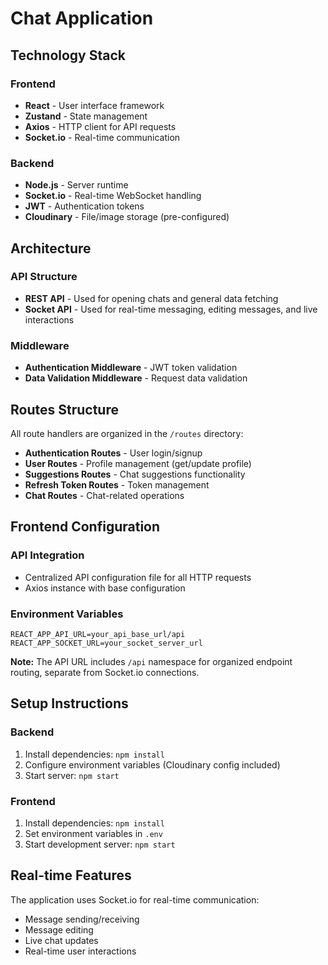 # Chat Application

## Technology Stack

### Frontend
- **React** - User interface framework
- **Zustand** - State management
- **Axios** - HTTP client for API requests
- **Socket.io** - Real-time communication

### Backend
- **Node.js** - Server runtime
- **Socket.io** - Real-time WebSocket handling
- **JWT** - Authentication tokens
- **Cloudinary** - File/image storage (pre-configured)

## Architecture

### API Structure
- **REST API** - Used for opening chats and general data fetching
- **Socket API** - Used for real-time messaging, editing messages, and live interactions

### Middleware
- **Authentication Middleware** - JWT token validation
- **Data Validation Middleware** - Request data validation

## Routes Structure

All route handlers are organized in the `/routes` directory:

- **Authentication Routes** - User login/signup
- **User Routes** - Profile management (get/update profile)  
- **Suggestions Routes** - Chat suggestions functionality
- **Refresh Token Routes** - Token management
- **Chat Routes** - Chat-related operations

## Frontend Configuration

### API Integration
- Centralized API configuration file for all HTTP requests
- Axios instance with base configuration

### Environment Variables
```
REACT_APP_API_URL=your_api_base_url/api
REACT_APP_SOCKET_URL=your_socket_server_url
```

**Note:** The API URL includes `/api` namespace for organized endpoint routing, separate from Socket.io connections.

## Setup Instructions

### Backend
1. Install dependencies: `npm install`
2. Configure environment variables (Cloudinary config included)
3. Start server: `npm start`

### Frontend  
1. Install dependencies: `npm install`
2. Set environment variables in `.env`
3. Start development server: `npm start`

## Real-time Features

The application uses Socket.io for real-time communication:
- Message sending/receiving
- Message editing
- Live chat updates
- Real-time user interactions